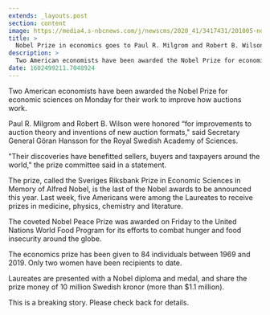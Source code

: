 ```yaml
--- 
extends: _layouts.post 
section: content 
image: https://media4.s-nbcnews.com/j/newscms/2020_41/3417431/201005-nobel-prize-mc-850_35ecc4242611304afc43138dc39abbd1.nbcnews-fp-1200-630.JPG 
title: > 
  Nobel Prize in economics goes to Paul R. Milgrom and Robert B. Wilson 
description: > 
  Two American economists have been awarded the Nobel Prize for economic sciences on Monday for their work to improve how auctions work.Paul R. Milgrom and Robert B. Wilson were honored “for improvements to auction theory and inventions of new auction formats," said Secretary General Göran Hansson for the Royal Swedish Academy of Sciences."Their discoveries have benefitted sellers, buyers and taxpayers around the world," the prize committee said in a statement.The prize, called the Sveriges Riksbank Prize in Economic Sciences in Memory of Alfred Nobel, is the last of the Nobel awards to be announced this year.The coveted Nobel Peace Prize was awarded on Friday to the United Nations World Food Program for its efforts to combat hunger and food insecurity around the globe. 
date: 1602499211.7048924 
--- 
```

Two American economists have been awarded the Nobel Prize for economic sciences on Monday for their work to improve how auctions work.

Paul R. Milgrom and Robert B. Wilson were honored “for improvements to auction theory and inventions of new auction formats," said Secretary General Göran Hansson for the Royal Swedish Academy of Sciences.

"Their discoveries have benefitted sellers, buyers and taxpayers around the world," the prize committee said in a statement.

The prize, called the Sveriges Riksbank Prize in Economic Sciences in Memory of Alfred Nobel, is the last of the Nobel awards to be announced this year. Last week, five Americans were among the Laureates to receive prizes in medicine, physics, chemistry and literature.

The coveted Nobel Peace Prize was awarded on Friday to the United Nations World Food Program for its efforts to combat hunger and food insecurity around the globe.

The economics prize has been given to 84 individuals between 1969 and 2019. Only two women have been recipients to date.

Laureates are presented with a Nobel diploma and medal, and share the prize money of 10 million Swedish kronor (more than $1.1 million).

This is a breaking story. Please check back for details.